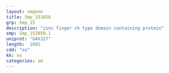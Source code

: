 ```yaml
---
layout: smgene
title: Smp_153850
grp: Smp_15
description: "zinc finger ch type domain containing protein"
smp: Smp_153850.1
uniprot: "G4VJ27"
length:  1005
cdd: "ns"
kk: ns
categories: sm
---
```

